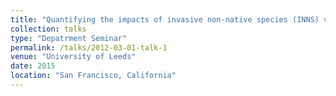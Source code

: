 ```yaml
---
title: "Quantifying the impacts of invasive non-native species (INNS) via top-down and bottom-up processes"
collection: talks
type: "Depatrment Seminar"
permalink: /talks/2012-03-01-talk-1
venue: "University of Leeds"
date: 2015
location: "San Francisco, California"
---
```



